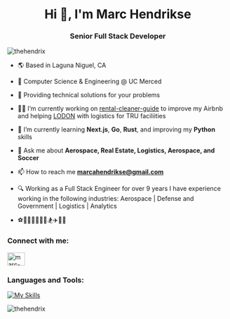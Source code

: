 <h1 align="center">Hi 🤙, I'm Marc Hendrikse</h1>
<h3 align="center">Senior Full Stack Developer</h3>

<p align="left"> <img src="https://komarev.com/ghpvc/?username=thehendrix&label=Profile%20views&color=0e75b6&style=flat" alt="thehendrix" /> </p>

- 🌎 Based in Laguna Niguel, CA

- 📕 Computer Science & Engineering @ UC Merced 
   
- 🎯 Providing technical solutions for your problems

- 👨‍💻 I’m currently working on [rental-cleaner-guide](https://github.com/thehendrix/rental-cleaner-guide) to improve my Airbnb and helping [LODON](https://www.megasustainability.com/) with logistics for TRU faciliities 

- 🌱 I’m currently learning **Next.js**, **Go**, **Rust**, and improving my **Python** skills

- 💬 Ask me about **Aerospace, Real Estate, Logistics, Aerospace, and Soccer**

- 📫 How to reach me **marcahendrikse@gmail.com**

- 🔍 Working as a Full Stack Engineer for over 9 years I have experience working in the following industries: Aerospace | Defense and Government | Logistics | Analytics

- ⚽🎾🥊🏃‍♂️🏋️‍♂️🏂✈️🚀🚙

<h3 align="left">Connect with me:</h3>
<p align="left">
<a href="https://linkedin.com/in/marc-hendrikse" target="blank"><img align="center" src="https://raw.githubusercontent.com/rahuldkjain/github-profile-readme-generator/master/src/images/icons/Social/linked-in-alt.svg" alt="marc-hendrikse" height="30" width="40" /></a>
</p>

<h3 align="left">Languages and Tools:</h3>

[![My Skills](https://skillicons.dev/icons?i=js,html,css,angular,apple,aws,babel,bash,bitbucket,bootstrap,c,cpp,cypress,docker,eclipse,electron,express,fastapi,figma,firebase,flask,git,githubactions,grafana,graphql,gulp,html,ai,java,jenkins,jest,jquery,linux,matlab,mongodb,nextjs,nginx,nodejs,npm,ps,php,pinia,postgres,postman,pug,py,pytorch,rabbitmq,react,redux,redhat,ros,rust,sass,sqlite,stackoverflow,tailwind,ts,unreal,vite,vue,vscode,vuetify,webpack,windows,visualstudio)](https://skillicons.dev) 

<p><img align="center" src="https://github-readme-stats.vercel.app/api/top-langs?username=thehendrix&show_icons=true&locale=en&layout=compact" alt="thehendrix" /></p>
